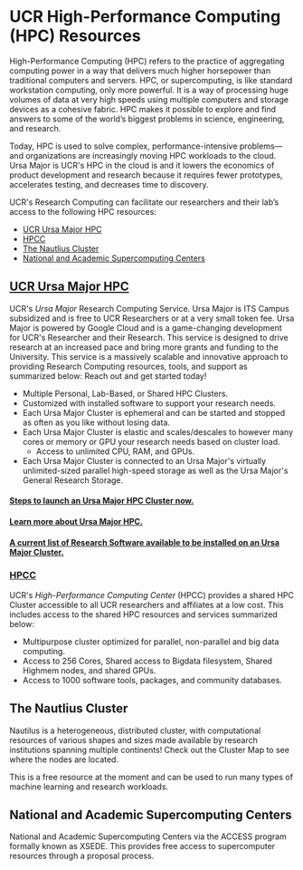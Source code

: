 # UCR High-Performance Computing (HPC) Resources

High-Performance Computing (HPC) refers to the practice of aggregating computing power in a way that delivers much higher horsepower than traditional computers and servers. HPC, or supercomputing, is like standard workstation computing, only more powerful. It is a way of processing huge volumes of data at very high speeds using multiple computers and storage devices as a cohesive fabric. HPC makes it possible to explore and find answers to some of the world’s biggest problems in science, engineering, and research.

Today, HPC is used to solve complex, performance-intensive problems—and organizations are increasingly moving HPC workloads to the cloud. Ursa Major is UCR's HPC in the cloud is and it lowers the economics of product development and research because it requires fewer prototypes, accelerates testing, and decreases time to discovery.

UCR's Research Computing can facilitate our researchers and their lab’s access to the following HPC resources:
* [UCR Ursa Major HPC](Ursa_Major_HPC.md)
* [HPCC](https://hpcc.ucr.edu/)
* [The Nautlius Cluster]()
* [National and Academic Supercomputing Centers]()  

## [UCR Ursa Major HPC](Training_and_Consulting/Knowledge_Base/Ursa_Major/README.md) ##
UCR's *Ursa Major* Research Computing Service. Ursa Major is ITS Campus subsidized and is free to UCR Researchers or at a very small token fee. Ursa Major is powered by Google Cloud and is a game-changing development for UCR's Researcher and their Research. This service is designed to drive research at an increased pace and bring more grants and funding to the University. This service is a massively scalable and innovative approach to providing Research Computing resources, tools, and support as summarized below: Reach out and get started today!
* Multiple Personal, Lab-Based, or Shared HPC Clusters.
* Customized with installed software to support your research needs. 
* Each Ursa Major Cluster is ephemeral and can be started and stopped as often as you like without losing data.
* Each Ursa Major Cluster is elastic and scales/descales to however many cores or memory or GPU your research needs based on cluster load.
    * Access to unlimited CPU, RAM, and GPUs.
* Each Ursa Major Cluster is connected to an Ursa Major's virtually unlimited-sized parallel high-speed storage as well as the Ursa Major's General Research Storage.

#### [Steps to launch an Ursa Major HPC Cluster now.](../../Training_and_Consulting/Campus_Training_Resources/Ursa_Major/How_To_Launch_a_Ursa_Major_Cluster.md) ####  
#### [Learn more about Ursa Major HPC.](../../Training_and_Consulting/Campus_Training_Resources/Ursa_Major/README.md) ####
#### [A current list of Research Software available to be installed on an Ursa Major Cluster.](https://spack.readthedocs.io/en/latest/package_list.html) ####

### [HPCC](http://hpcc.ucr.edu) ###
UCR's *High-Performance Computing Center* (HPCC) provides a shared HPC Cluster accessible to all UCR researchers and affiliates at a low cost. This includes access to the shared HPC resources and services summarized below:

* Multipurpose cluster optimized for parallel, non-parallel and big data computing.
* Access to 256 Cores, Shared access to Bigdata filesystem, Shared Highmem nodes, and shared GPUs.
* Access to 1000 software tools, packages, and community databases.  

## The Nautlius Cluster ##
Nautilus is a heterogeneous, distributed cluster, with computational resources of various shapes and sizes made available by research institutions spanning multiple continents! Check out the Cluster Map to see where the nodes are located.

This is a free resource at the moment and can be used to run many types of machine learning and research workloads.

## National and Academic Supercomputing Centers ##
National and Academic Supercomputing Centers via the ACCESS program formally known as XSEDE.
This provides free access to supercomputer resources through a proposal process.

